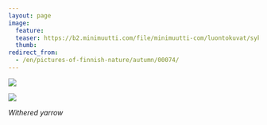 ```yaml
---
layout: page
image:
  feature:
  teaser: https://b2.minimuutti.com/file/minimuutti-com/luontokuvat/syksy/2/DS35890-245px.jpg
  thumb:
redirect_from:
  - /en/pictures-of-finnish-nature/autumn/00074/
---
```


![](https://b2.minimuutti.com/file/minimuutti-com/luontokuvat/syksy/2/DS35889-800px.jpg)

![](https://b2.minimuutti.com/file/minimuutti-com/luontokuvat/syksy/2/DS35890-800px.jpg)

*Withered yarrow*
